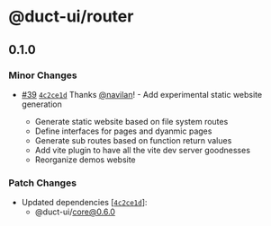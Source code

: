 # @duct-ui/router

## 0.1.0

### Minor Changes

- [#39](https://github.com/navilan/duct-ui/pull/39) [`4c2ce1d`](https://github.com/navilan/duct-ui/commit/4c2ce1dc421a3aa5d5f8c4e6767f5c86a23619a7) Thanks [@navilan](https://github.com/navilan)! - Add experimental static website generation

  - Generate static website based on file system routes
  - Define interfaces for pages and dyanmic pages
  - Generate sub routes based on function return values
  - Add vite plugin to have all the vite dev server goodnesses
  - Reorganize demos website

### Patch Changes

- Updated dependencies [[`4c2ce1d`](https://github.com/navilan/duct-ui/commit/4c2ce1dc421a3aa5d5f8c4e6767f5c86a23619a7)]:
  - @duct-ui/core@0.6.0
